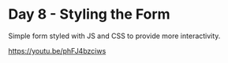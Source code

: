 # Day 8 - Styling the Form

Simple form styled with JS and CSS to provide more interactivity.

https://youtu.be/phFJ4bzciws
